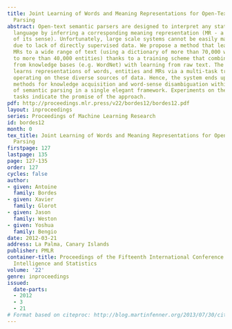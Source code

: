 ```yaml
---
title: Joint Learning of Words and Meaning Representations for Open-Text Semantic
  Parsing
abstract: Open-text semantic parsers are designed to interpret any statement in natural
  language by inferring a corresponding meaning representation (MR - a formal representation
  of its sense). Unfortunately, large scale systems cannot be easily machine-learned
  due to lack of directly supervised data. We propose a method that learns to assign
  MRs to a wide range of text (using a dictionary of more than 70,000 words mapped
  to more than 40,000 entities) thanks to a training scheme that combines learning
  from knowledge bases (e.g. WordNet) with learning from raw text. The model jointly
  learns representations of words, entities and MRs via a multi-task training process
  operating on these diverse sources of data. Hence, the system ends up providing
  methods for knowledge acquisition and word-sense disambiguation within the context
  of semantic parsing in a single elegant framework. Experiments on these various
  tasks indicate the promise of the approach.
pdf: http://proceedings.mlr.press/v22/bordes12/bordes12.pdf
layout: inproceedings
series: Proceedings of Machine Learning Research
id: bordes12
month: 0
tex_title: Joint Learning of Words and Meaning Representations for Open-Text Semantic
  Parsing
firstpage: 127
lastpage: 135
page: 127-135
order: 127
cycles: false
author:
- given: Antoine
  family: Bordes
- given: Xavier
  family: Glorot
- given: Jason
  family: Weston
- given: Yoshua
  family: Bengio
date: 2012-03-21
address: La Palma, Canary Islands
publisher: PMLR
container-title: Proceedings of the Fifteenth International Conference on Artificial
  Intelligence and Statistics
volume: '22'
genre: inproceedings
issued:
  date-parts:
  - 2012
  - 3
  - 21
# Format based on citeproc: http://blog.martinfenner.org/2013/07/30/citeproc-yaml-for-bibliographies/
---
```

